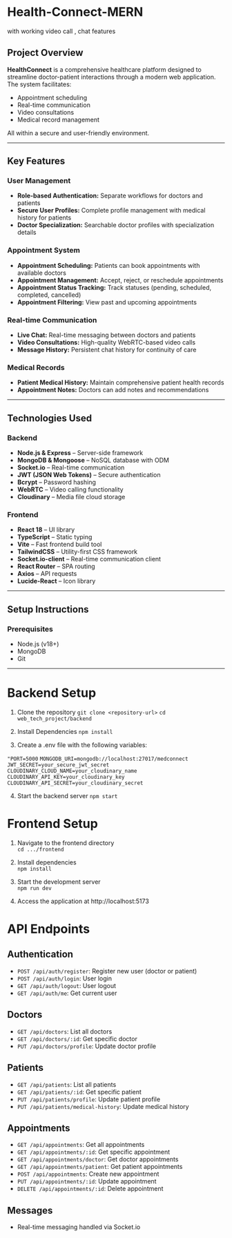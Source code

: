 # Health-Connect-MERN
with working video call , chat features
## Project Overview
**HealthConnect** is a comprehensive healthcare platform designed to streamline doctor-patient interactions through a modern web application. The system facilitates:
- Appointment scheduling  
- Real-time communication  
- Video consultations  
- Medical record management  

All within a secure and user-friendly environment.

---

## Key Features

### User Management
- **Role-based Authentication:** Separate workflows for doctors and patients  
- **Secure User Profiles:** Complete profile management with medical history for patients  
- **Doctor Specialization:** Searchable doctor profiles with specialization details  

### Appointment System
- **Appointment Scheduling:** Patients can book appointments with available doctors  
- **Appointment Management:** Accept, reject, or reschedule appointments  
- **Appointment Status Tracking:** Track statuses (pending, scheduled, completed, cancelled)  
- **Appointment Filtering:** View past and upcoming appointments  

### Real-time Communication
- **Live Chat:** Real-time messaging between doctors and patients  
- **Video Consultations:** High-quality WebRTC-based video calls  
- **Message History:** Persistent chat history for continuity of care  

### Medical Records
- **Patient Medical History:** Maintain comprehensive patient health records  
- **Appointment Notes:** Doctors can add notes and recommendations  

---

## Technologies Used

### Backend
- **Node.js & Express** – Server-side framework  
- **MongoDB & Mongoose** – NoSQL database with ODM  
- **Socket.io** – Real-time communication  
- **JWT (JSON Web Tokens)** – Secure authentication  
- **Bcrypt** – Password hashing  
- **WebRTC** – Video calling functionality  
- **Cloudinary** – Media file cloud storage  

### Frontend
- **React 18** – UI library  
- **TypeScript** – Static typing  
- **Vite** – Fast frontend build tool  
- **TailwindCSS** – Utility-first CSS framework  
- **Socket.io-client** – Real-time communication client  
- **React Router** – SPA routing  
- **Axios** – API requests  
- **Lucide-React** – Icon library  

---

## Setup Instructions

### Prerequisites
- Node.js (v18+)
- MongoDB
- Git

---

# Backend Setup

1. Clone the repository
`git clone <repository-url>` 
`cd web_tech_project/backend`

2. Install Dependencies
`npm install`

3. Create a .env file with the following variables:
 
`"PORT=5000`
`MONGODB_URI=mongodb://localhost:27017/medconnect`
`JWT_SECRET=your_secure_jwt_secret`
`CLOUDINARY_CLOUD_NAME=your_cloudinary_name`
`CLOUDINARY_API_KEY=your_cloudinary_key`
`CLOUDINARY_API_SECRET=your_cloudinary_secret`

4. Start the backend server
`npm start`


# Frontend Setup

1. Navigate to the frontend directory  
   `cd .../frontend`  

2. Install dependencies  
   `npm install`  

3. Start the development server  
   `npm run dev`  

4. Access the application at http://localhost:5173  

# API Endpoints

## Authentication
- `POST /api/auth/register`: Register new user (doctor or patient)  
- `POST /api/auth/login`: User login  
- `GET /api/auth/logout`: User logout  
- `GET /api/auth/me`: Get current user  

## Doctors
- `GET /api/doctors`: List all doctors  
- `GET /api/doctors/:id`: Get specific doctor  
- `PUT /api/doctors/profile`: Update doctor profile  

## Patients
- `GET /api/patients`: List all patients  
- `GET /api/patients/:id`: Get specific patient  
- `PUT /api/patients/profile`: Update patient profile  
- `PUT /api/patients/medical-history`: Update medical history  

## Appointments
- `GET /api/appointments`: Get all appointments  
- `GET /api/appointments/:id`: Get specific appointment  
- `GET /api/appointments/doctor`: Get doctor appointments  
- `GET /api/appointments/patient`: Get patient appointments  
- `POST /api/appointments`: Create new appointment  
- `PUT /api/appointments/:id`: Update appointment  
- `DELETE /api/appointments/:id`: Delete appointment  

## Messages
- Real-time messaging handled via Socket.io
